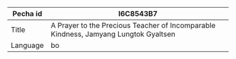 |Pecha id | I6C8543B7
| --- | --- 
|Title | A Prayer to the Precious Teacher of Incomparable Kindness, Jamyang Lungtok Gyaltsen 
|Language | bo